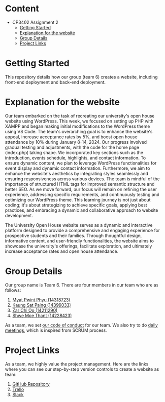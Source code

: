 # Content
* CP3402 Assignment 2
  * [Getting Started](#Getting-Started)
  * [Explanation for the website](#Explanation-for-the-website)
  * [Group Details](#Group-Details)
  * [Project Links](#Project-Links)
 
# Getting Started
 
This repository details how our group (team 6) creates a website, including front-end deployment and back-end deployment.
 
# Explanation for the website

Our team embarked on the task of recreating our university's open house website using WordPress. This week, we focused on 
setting up PHP with XAMPP and began making initial modifications to the WordPress theme using VS Code. The team's 
overarching goal is to enhance the website's appeal, increase acceptance rates by 5%, and boost open house attendance 
by 10% during January 8-14, 2024. Our progress involved gradual testing and adjustments, with the code for the home 
page (index.php) taking shape. We incorporated key sections such as the introduction, events schedule, highlights, and 
contact information. To ensure dynamic content, we plan to leverage WordPress functionalities for event display and 
dynamic contact information. Furthermore, we aim to enhance the website's aesthetics by integrating styles seamlessly 
and ensuring responsiveness across various devices. The team is mindful of the importance of structured HTML tags for 
improved semantic structure and better SEO. As we move forward, our focus will remain on refining the user experience,
addressing specific requirements, and continuously testing and optimizing our WordPress theme. This learning journey 
is not just about coding; it's about strategizing to achieve specific goals, applying best practices, and embracing 
a dynamic and collaborative approach to website development.

The University Open House website serves as a dynamic and interactive platform designed to provide a comprehensive and 
engaging experience for prospective students and their families. Through thoughtful design, informative content,
and user-friendly functionalities, the website aims to showcase the university's offerings, facilitate exploration, and 
ultimately increase acceptance rates and open house attendance.


# Group Details
 
Our group name is Team 6. There are four members in our team who are as follows:
1. [Myat Pwint Phyu (14318723)](https://www.linkedin.com/in/myat-pwint-phyu-67b587284/)
2. [Kaung Sat Paing (14399033)](https://www.linkedin.com/in/kaung-sat-paing-2b02b825b/?utm_source=share&utm_campaign=share_via&utm_content=profile&utm_medium=ios_app)
3. [Zar Chi Oo (14211290)](https://www.linkedin.com/in/zarchioo/)
4. [Shwe Moe Thant (14228423)](https://www.linkedin.com/in/shwe-moe-thant-454473223/)


As a team, we set [our code of conduct](https://docs.google.com/document/d/1kDKkVeRaLh9u8EgRC4VUBGRNnzZF26KD7whVBtHkiJ8/edit?usp=sharing) for our team.
We also try to do [daily meetings](https://miro.com/welcomeonboard/OU00RWc1eENZeWJUbnd0aktVVmlBeVhWZERtcWIwVUo2azM3Y3R4ekZEZjVNbnpsUHRjZE1POUUzQTdnS25xYnwzNDU4NzY0NTQxOTQyODkzMzQwfDI=?share_link_id=231631393104), which is inspired from SCRUM process.
 
 
# Project Links
 
As a team, we highly value the project management. Here are the links where you can see our step-by-step version controls
to create a website as team:
1. [GitHub Repository](https://github.com/ShweMoeThantAurum/ContentManagementSystemGroupAssignmentTeam6)
2. [Trello](https://trello.com/b/K4nnWSkQ/team-6)
3. [Slack](https://join.slack.com/t/namethegroup/shared_invite/zt-29hsfnftw-c_owSNMwG86oE4wNrx7dtQ)
